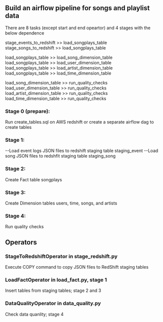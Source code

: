 ## Build an airflow pipeline for songs and playlist data
There are 8 tasks (except start and end opeartor) and 4 stages
with the below dependence


stage_events_to_redshift >> load_songplays_table  <br />
stage_songs_to_redshift >> load_songplays_table  <br />


load_songplays_table >> load_song_dimension_table  <br />
load_songplays_table >> load_user_dimension_table  <br />
load_songplays_table >> load_artist_dimension_table  <br />
load_songplays_table >> load_time_dimension_table  <br />

load_song_dimension_table >> run_quality_checks  <br />
load_user_dimension_table >> run_quality_checks  <br />
load_artist_dimension_table >> run_quality_checks <br />
load_time_dimension_table >> run_quality_checks  <br />

### Stage 0 (prepare):
Run create_tables.sql on AWS redshift or create a separate airflow dag to create tables
### Stage 1:
--Load event logs JSON files to redshift staging table staging_event
--Load song JSON files to redshfit staging table staging_song
### Stage 2:
Create Fact table songplays
### Stage 3:
Create Dimension tables users, time, songs, and artists
### Stage 4:
Run quality checks

## Operators
### StageToRedshiftOperator in stage_redshift.py
Execute COPY command to copy JSON files to RedShift staging tables
### LoadFactOperator in load_fact.py, stage 1
Insert tables from staging tables; stage 2 and 3
### DataQualityOperator in data_quality.py
Check data quanlity; stage 4 
